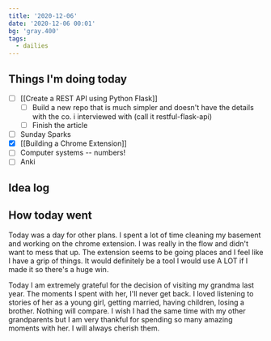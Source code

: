 ```yaml
---
title: '2020-12-06'
date: '2020-12-06 00:01'
bg: 'gray.400'
tags:
  - dailies
---
```


## Things I'm doing today

- [ ] [[Create a REST API using Python Flask]]
  - [ ] Build a new repo that is much simpler and doesn't have the details with the co. i interviewed with (call it restful-flask-api)
  - [ ] Finish the article
- [ ] Sunday Sparks
- [x] [[Building a Chrome Extension]]
- [ ] Computer systems -- numbers!
- [ ] Anki

## Idea log

## How today went

Today was a day for other plans. I spent a lot of time cleaning my basement and working on the chrome extension. I was really in the flow and didn't want to mess that up. The extension seems to be going places and I feel like I have a grip of things. It would definitely be a tool I would use A LOT if I made it so there's a huge win.

Today I am extremely grateful for the decision of visiting my grandma last year. The moments I spent with her, I'll never get back. I loved listening to stories of her as a young girl, getting married, having children, losing a brother. Nothing will compare. I wish I had the same time with my other grandparents but I am very thankful for spending so many amazing moments with her. I will always cherish them.

